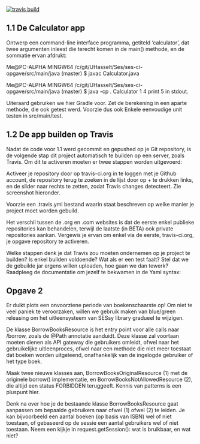 
[![travis build](https://travis-ci.org/KULeuven-Diepenbeek/sessylibrary.svg?branch=master)](https://travis-ci.org/KULeuven-Diepenbeek/sessylibrary)

1.1 De Calculator app
-----------------------
Ontwerp een command-line interface programma, getiteld ‘calculator’, 
dat twee argumenten inleest die terecht komen in de main() methode, en de sommatie ervan afdrukt:

Me@PC-ALPHA MINGW64 /c/git/UHasselt/Ses/ses-ci-opgave/src/main/java (master)
$ javac Calculator.java

Me@PC-ALPHA MINGW64 /c/git/UHasselt/Ses/ses-ci-opgave/src/main/java (master)
$ java -cp . Calculator 1 4 print 5 in stdout.

Uiteraard gebruiken we hier Gradle voor. Zet de berekening in een aparte methode, 
die ook getest werd. Voorzie dus ook Enkele eenvoudige unit testen in src/main/test.

1.2 De app builden op Travis
-----------------------------

Nadat de code voor 1.1 werd gecommit en gepushed op je Git repository, is de volgende stap dit 
project automatisch te builden op een server, zoals Travis. Om dit te activeren moeten er twee stappen worden uitgevoerd:

Activeer je repository door op travis-ci.org in te loggen met je Github account, 
de repository terug te zoeken in de lijst door op + te drukken links, en de slider naar rechts te zetten, 
zodat Travis changes detecteert. Zie screenshot hieronder.

Voorzie een .travis.yml bestand waarin staat beschreven op welke manier je project moet worden gebuild.

Het verschil tussen de .org en .com websites is dat de eerste enkel publieke repositories kan behandelen, 
terwijl de laatste (in BETA) ook private repositories aankan. Vergewis je ervan om enkel via de eerste, 
travis-ci.org, je opgave repository te activeren.

Welke stappen denk je dat Travis zou moeten ondernemen op je project te builden? Is enkel builden voldoende? 
Wat als er een test faalt? Stel dat we de gebuilde jar ergens willen uploaden, hoe gaan we dan tewerk? 
Raadpleeg de documentatie om jezelf te bekwamen in de Yaml syntax:

Opgave 2
---------
Er duikt plots een onvoorziene periode van boekenschaarste op! 
Om niet te veel paniek te veroorzaken, willen we gebruik maken van blue/green releasing 
om het uitleensysteem van SESsy library gradueel te wijzigen.

De klasse BorrowBooksResource is het entry point voor alle calls naar /borrow, 
zoals de @Path annotatie aanduidt. Deze klasse zal voortaan moeten dienen als API gateway die gebruikers omleidt, 
ofwel naar het gebruikelijke uitleenproces, ofwel naar een methode die niet meer toestaat dat boeken worden uitgeleend, 
onafhankelijk van de ingelogde gebruiker of het type boek.

Maak twee nieuwe klasses aan, BorrowBooksOriginalResource (1) met de originele borrow() implementatie, 
en BorrowBooksNotAllowedResource (2), die altijd een status FORBIDDEN teruggeeft. Kennis van patterns is een pluspunt hier.

Denk na over hoe je de bestaande klasse BorrowBooksResource gaat aanpassen om bepaalde gebruikers naar ofwel (1) ofwel (2) te leiden. 
Je kan bijvoorbeeld een aantal boeken (op basis van ISBN) wel of niet toestaan, of gebaseerd op de sessie een aantal 
gebruikers wel of niet toestaan. Neem een kijkje in request.getSession(): wat is bruikbaar, en wat niet?
